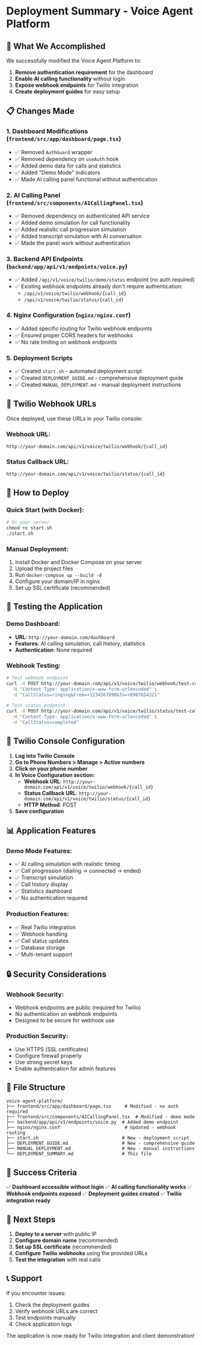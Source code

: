 # Deployment Summary - Voice Agent Platform

## 🎯 What We Accomplished

We successfully modified the Voice Agent Platform to:
1. **Remove authentication requirement** for the dashboard
2. **Enable AI calling functionality** without login
3. **Expose webhook endpoints** for Twilio integration
4. **Create deployment guides** for easy setup

## 📋 Changes Made

### 1. Dashboard Modifications (`frontend/src/app/dashboard/page.tsx`)
- ✅ Removed `AuthGuard` wrapper
- ✅ Removed dependency on `useAuth` hook
- ✅ Added demo data for calls and statistics
- ✅ Added "Demo Mode" indicators
- ✅ Made AI calling panel functional without authentication

### 2. AI Calling Panel (`frontend/src/components/AICallingPanel.tsx`)
- ✅ Removed dependency on authenticated API service
- ✅ Added demo simulation for call functionality
- ✅ Added realistic call progression simulation
- ✅ Added transcript simulation with AI conversation
- ✅ Made the panel work without authentication

### 3. Backend API Endpoints (`backend/app/api/v1/endpoints/voice.py`)
- ✅ Added `/api/v1/voice/twilio/demo/status` endpoint (no auth required)
- ✅ Existing webhook endpoints already don't require authentication:
  - `/api/v1/voice/twilio/webhook/{call_id}`
  - `/api/v1/voice/twilio/status/{call_id}`

### 4. Nginx Configuration (`nginx/nginx.conf`)
- ✅ Added specific routing for Twilio webhook endpoints
- ✅ Ensured proper CORS headers for webhooks
- ✅ No rate limiting on webhook endpoints

### 5. Deployment Scripts
- ✅ Created `start.sh` - automated deployment script
- ✅ Created `DEPLOYMENT_GUIDE.md` - comprehensive deployment guide
- ✅ Created `MANUAL_DEPLOYMENT.md` - manual deployment instructions

## 🔗 Twilio Webhook URLs

Once deployed, use these URLs in your Twilio console:

### Webhook URL:
```
http://your-domain.com/api/v1/voice/twilio/webhook/{call_id}
```

### Status Callback URL:
```
http://your-domain.com/api/v1/voice/twilio/status/{call_id}
```

## 🚀 How to Deploy

### Quick Start (with Docker):
```bash
# On your server
chmod +x start.sh
./start.sh
```

### Manual Deployment:
1. Install Docker and Docker Compose on your server
2. Upload the project files
3. Run `docker-compose up --build -d`
4. Configure your domain/IP in nginx
5. Set up SSL certificate (recommended)

## 🧪 Testing the Application

### Demo Dashboard:
- **URL**: `http://your-domain.com/dashboard`
- **Features**: AI calling simulation, call history, statistics
- **Authentication**: None required

### Webhook Testing:
```bash
# Test webhook endpoint
curl -X POST http://your-domain.com/api/v1/voice/twilio/webhook/test-call-id \
  -H "Content-Type: application/x-www-form-urlencoded" \
  -d "CallStatus=ringing&From=+1234567890&To=+0987654321"

# Test status endpoint
curl -X POST http://your-domain.com/api/v1/voice/twilio/status/test-call-id \
  -H "Content-Type: application/x-www-form-urlencoded" \
  -d "CallStatus=completed"
```

## 🔧 Twilio Console Configuration

1. **Log into Twilio Console**
2. **Go to Phone Numbers > Manage > Active numbers**
3. **Click on your phone number**
4. **In Voice Configuration section:**
   - **Webhook URL**: `http://your-domain.com/api/v1/voice/twilio/webhook/{call_id}`
   - **Status Callback URL**: `http://your-domain.com/api/v1/voice/twilio/status/{call_id}`
   - **HTTP Method**: POST
5. **Save configuration**

## 📊 Application Features

### Demo Mode Features:
- ✅ AI calling simulation with realistic timing
- ✅ Call progression (dialing → connected → ended)
- ✅ Transcript simulation
- ✅ Call history display
- ✅ Statistics dashboard
- ✅ No authentication required

### Production Features:
- ✅ Real Twilio integration
- ✅ Webhook handling
- ✅ Call status updates
- ✅ Database storage
- ✅ Multi-tenant support

## 🔒 Security Considerations

### Webhook Security:
- Webhook endpoints are public (required for Twilio)
- No authentication on webhook endpoints
- Designed to be secure for webhook use

### Production Security:
- Use HTTPS (SSL certificates)
- Configure firewall properly
- Use strong secret keys
- Enable authentication for admin features

## 📁 File Structure

```
voice-agent-platform/
├── frontend/src/app/dashboard/page.tsx     # Modified - no auth required
├── frontend/src/components/AICallingPanel.tsx  # Modified - demo mode
├── backend/app/api/v1/endpoints/voice.py  # Added demo endpoint
├── nginx/nginx.conf                        # Updated - webhook routing
├── start.sh                               # New - deployment script
├── DEPLOYMENT_GUIDE.md                    # New - comprehensive guide
├── MANUAL_DEPLOYMENT.md                   # New - manual instructions
└── DEPLOYMENT_SUMMARY.md                  # This file
```

## 🎉 Success Criteria

✅ **Dashboard accessible without login**
✅ **AI calling functionality works**
✅ **Webhook endpoints exposed**
✅ **Deployment guides created**
✅ **Twilio integration ready**

## 🚨 Next Steps

1. **Deploy to a server** with public IP
2. **Configure domain name** (recommended)
3. **Set up SSL certificate** (recommended)
4. **Configure Twilio webhooks** using the provided URLs
5. **Test the integration** with real calls

## 📞 Support

If you encounter issues:
1. Check the deployment guides
2. Verify webhook URLs are correct
3. Test endpoints manually
4. Check application logs

The application is now ready for Twilio integration and client demonstration!